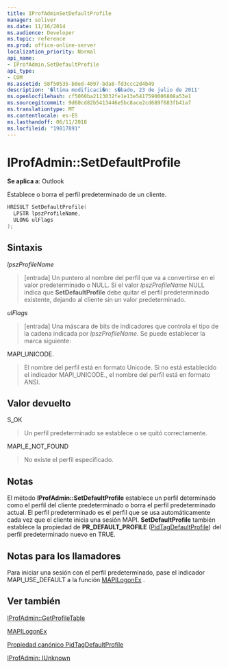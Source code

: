 ```yaml
---
title: IProfAdminSetDefaultProfile
manager: soliver
ms.date: 11/16/2014
ms.audience: Developer
ms.topic: reference
ms.prod: office-online-server
localization_priority: Normal
api_name:
- IProfAdmin.SetDefaultProfile
api_type:
- COM
ms.assetid: 58f50535-b0ed-4097-bda8-fd3ccc2d4b49
description: '�ltima modificaci�n: s�bado, 23 de julio de 2011'
ms.openlocfilehash: cf5060ba2113032fe1e13e5417590006808a53e1
ms.sourcegitcommit: 9d60cd82b5413446e5bc8ace2cd689f683fb41a7
ms.translationtype: MT
ms.contentlocale: es-ES
ms.lasthandoff: 06/11/2018
ms.locfileid: "19817891"
---
```

# <a name="iprofadminsetdefaultprofile"></a>IProfAdmin::SetDefaultProfile

  
  
**Se aplica a**: Outlook 
  
Establece o borra el perfil predeterminado de un cliente.
  
```cpp
HRESULT SetDefaultProfile(
  LPSTR lpszProfileName,
  ULONG ulFlags
);
```

## <a name="parameters"></a>Sintaxis

 _lpszProfileName_
  
> [entrada] Un puntero al nombre del perfil que va a convertirse en el valor predeterminado o NULL. Si el valor _lpszProfileName_ NULL indica que **SetDefaultProfile** debe quitar el perfil predeterminado existente, dejando al cliente sin un valor predeterminado. 
    
 _ulFlags_
  
> [entrada] Una máscara de bits de indicadores que controla el tipo de la cadena indicada por _lpszProfileName_. Se puede establecer la marca siguiente:
    
MAPI_UNICODE. 
  
> El nombre del perfil está en formato Unicode. Si no está establecido el indicador MAPI_UNICODE., el nombre del perfil está en formato ANSI.
    
## <a name="return-value"></a>Valor devuelto

S_OK 
  
> Un perfil predeterminado se establece o se quitó correctamente.
    
MAPI_E_NOT_FOUND 
  
> No existe el perfil especificado.
    
## <a name="remarks"></a>Notas

El método **IProfAdmin::SetDefaultProfile** establece un perfil determinado como el perfil del cliente predeterminado o borra el perfil predeterminado actual. El perfil predeterminado es el perfil que se usa automáticamente cada vez que el cliente inicia una sesión MAPI. **SetDefaultProfile** también establece la propiedad de **PR_DEFAULT_PROFILE** ([PidTagDefaultProfile](pidtagdefaultprofile-canonical-property.md)) del perfil predeterminado nuevo en TRUE.
  
## <a name="notes-to-callers"></a>Notas para los llamadores

Para iniciar una sesión con el perfil predeterminado, pase el indicador MAPI_USE_DEFAULT a la función [MAPILogonEx](mapilogonex.md) . 
  
## <a name="see-also"></a>Ver también



[IProfAdmin::GetProfileTable](iprofadmin-getprofiletable.md)
  
[MAPILogonEx](mapilogonex.md)
  
[Propiedad canónico PidTagDefaultProfile](pidtagdefaultprofile-canonical-property.md)
  
[IProfAdmin: IUnknown](iprofadminiunknown.md)

